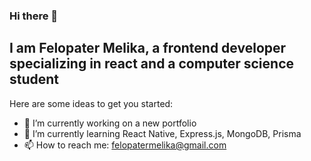### Hi there 👋
## I am Felopater Melika, a frontend developer specializing in react and a computer science student

Here are some ideas to get you started:

- 🔭 I’m currently working on a new portfolio
- 🌱 I’m currently learning React Native, Express.js, MongoDB, Prisma
- 📫 How to reach me: felopatermelika@gmail.com
